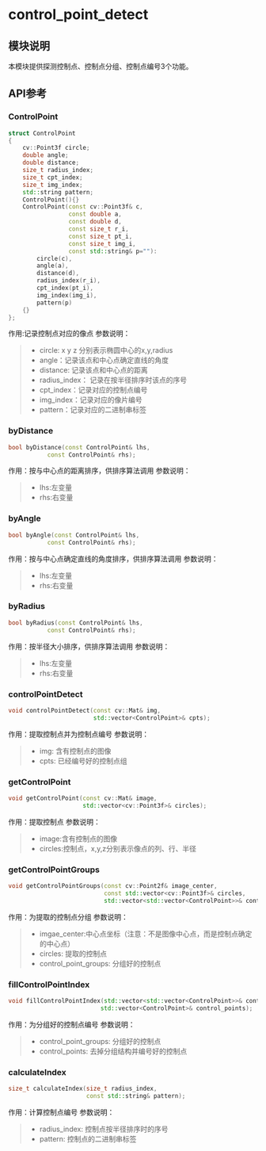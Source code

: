 # control_point_detect

## 模块说明
本模块提供探测控制点、控制点分组、控制点编号3个功能。

## API参考

###  ControlPoint
``` c++
struct ControlPoint
{
    cv::Point3f circle;
    double angle;
    double distance;
    size_t radius_index;
    size_t cpt_index;
    size_t img_index;
    std::string pattern;
    ControlPoint(){}
    ControlPoint(const cv::Point3f& c,
                 const double a,
                 const double d,
                 const size_t r_i,
                 const size_t pt_i,
                 const size_t img_i,
                 const std::string& p=""):
        circle(c),
        angle(a),
        distance(d),
        radius_index(r_i),
        cpt_index(pt_i),
        img_index(img_i),
        pattern(p)
    {}
};
```
作用:记录控制点对应的像点
参数说明：
> - circle: x y z 分别表示椭圆中心的x,y,radius
> - angle：记录该点和中心点确定直线的角度
> - distance: 记录该点和中心点的距离
> - radius_index： 记录在按半径排序时该点的序号
> - cpt_index：记录对应的控制点编号
> - img_index：记录对应的像片编号
> - pattern：记录对应的二进制串标签

### byDistance
``` c++
bool byDistance(const ControlPoint& lhs,
           const ControlPoint& rhs);
```
作用：按与中心点的距离排序，供排序算法调用
参数说明：
> - lhs:左变量
> - rhs:右变量
 
### byAngle
``` c++
bool byAngle(const ControlPoint& lhs,
           const ControlPoint& rhs);
```
作用：按与中心点确定直线的角度排序，供排序算法调用
参数说明：
> - lhs:左变量
> - rhs:右变量

### byRadius
``` c++
bool byRadius(const ControlPoint& lhs,
           const ControlPoint& rhs);
```
作用：按半径大小排序，供排序算法调用
参数说明：
> - lhs:左变量
> - rhs:右变量

### controlPointDetect
``` c++
void controlPointDetect(const cv::Mat& img,
                        std::vector<ControlPoint>& cpts);
```
作用：提取控制点并为控制点编号
参数说明：
> - img: 含有控制点的图像
> - cpts: 已经编号好的控制点组

### getControlPoint
``` c++
void getControlPoint(const cv::Mat& image,
                     std::vector<cv::Point3f>& circles);
```
作用：提取控制点
参数说明：
> - image:含有控制点的图像
> - circles:控制点，x,y,z分别表示像点的列、行、半径

### getControlPointGroups
``` c++
void getControlPointGroups(const cv::Point2f& image_center,
                           const std::vector<cv::Point3f>& circles,
                           std::vector<std::vector<ControlPoint>>& control_point_groups);

```
作用：为提取的控制点分组
参数说明：
> - imgae_center:中心点坐标（注意：不是图像中心点，而是控制点确定的中心点）
> - circles: 提取的控制点
> - control_point_groups: 分组好的控制点

### fillControlPointIndex
``` c++
void fillControlPointIndex(std::vector<std::vector<ControlPoint>>& control_point_groups,
                          std::vector<ControlPoint>& control_points);

```
作用：为分组好的控制点编号
参数说明：
> - control_point_groups: 分组好的控制点
> - control_points: 去掉分组结构并编号好的控制点

### calculateIndex
``` c++
size_t calculateIndex(size_t radius_index,
                      const std::string& pattern);

```
作用：计算控制点编号
参数说明：
> - radius_index: 控制点按半径排序时的序号
> - pattern: 控制点的二进制串标签



